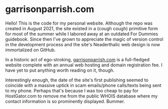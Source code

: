 # garrisonparrish.com

Hello! This is the code for my personal website. Although the repo was created in August 2021, the site existed in a
(cough cough) primitive form for most of the summer while I labored away at an outdated For Dummies guidebook.
Since then I've grown to appreciate the magic of version control in the development process and the site's Neaderthalic
web design is now immortalized on GitHub.

In a historic act of ego-stroking, [garrisonparrish.com](https://garrisonparrish.com/) is a full-fledged website
complete with an annual web hosting and domain registration fee. I have yet to put anything worth reading on it, though.

Interestingly enough, the date of the site's first publishing seemed to coincide with a massive uptick in scam emails/phone
calls/texts being sent to my phone. Perhaps that's because I was too cheap to pay for HostGator.com to remove me from the public WHOIS database where my contact information is so prominently displayed. Bummer.
